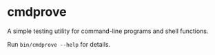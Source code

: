 cmdprove
========

A simple testing utility for command-line programs and shell functions.

Run `bin/cmdprove --help` for details.

